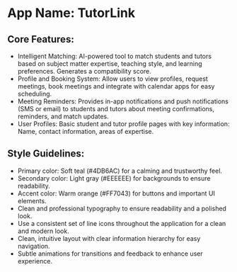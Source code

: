# **App Name**: TutorLink

## Core Features:

- Intelligent Matching: AI-powered tool to match students and tutors based on subject matter expertise, teaching style, and learning preferences. Generates a compatibility score.
- Profile and Booking System: Allow users to view profiles, request meetings, book meetings and integrate with calendar apps for easy scheduling.
- Meeting Reminders: Provides in-app notifications and push notifications (SMS or email) to students and tutors about meeting confirmations, reminders, and match updates.
- User Profiles: Basic student and tutor profile pages with key information: Name, contact information, areas of expertise.

## Style Guidelines:

- Primary color: Soft teal (#4DB6AC) for a calming and trustworthy feel.
- Secondary color: Light gray (#EEEEEE) for backgrounds to ensure readability.
- Accent color: Warm orange (#FF7043) for buttons and important UI elements.
- Clean and professional typography to ensure readability and a polished look.
- Use a consistent set of line icons throughout the application for a clean and modern look.
- Clean, intuitive layout with clear information hierarchy for easy navigation.
- Subtle animations for transitions and feedback to enhance user experience.
